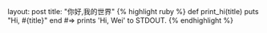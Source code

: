 ﻿layout: post
title: "你好,我的世界"
{% highlight ruby %}
def print_hi(title)
  puts "Hi, #{title}"
end
#=> prints 'Hi, Wei' to STDOUT.
{% endhighlight %}